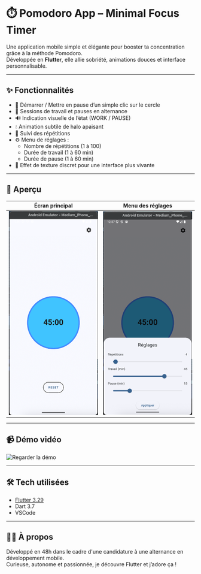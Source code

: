# ⏱️ Pomodoro App – Minimal Focus Timer

Une application mobile simple et élégante pour booster ta concentration grâce à la méthode Pomodoro.  
Développée en **Flutter**, elle allie sobriété, animations douces et interface personnalisable.

---

## ✨ Fonctionnalités

- 🔄 Démarrer / Mettre en pause d’un simple clic sur le cercle
- 🔁 Sessions de travail et pauses en alternance
- 🔊 Indication visuelle de l’état (WORK / PAUSE)
- 💧 Animation subtile de halo apaisant
- 🧮 Suivi des répétitions
- ⚙️ Menu de réglages :
  - Nombre de répétitions (1 à 100)
  - Durée de travail (1 à 60 min)
  - Durée de pause (1 à 60 min)
- 🎨 Effet de texture discret pour une interface plus vivante

---

## 📸 Aperçu

| Écran principal | Menu des réglages |
|-----------------|-------------------|
| ![screenshot](assets/screenshots/main-ui.png) | ![settings](assets/screenshots/settings-ui.png) |

---

## 📹 Démo vidéo

![Regarder la démo](https://youtube.com/shorts/oKkrsriDdgU?feature=share)

---

## 🛠️ Tech utilisées

- [Flutter 3.29](https://flutter.dev/)
- Dart 3.7
- VSCode

---

## 🙋‍♀️ À propos

Développé en 48h dans le cadre d'une candidature à une alternance en développement mobile.  
Curieuse, autonome et passionnée, je découvre Flutter et j’adore ça !
